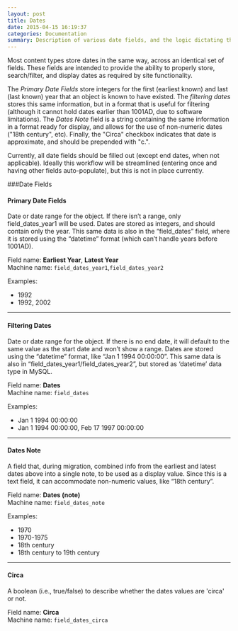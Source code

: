 ```yaml
---
layout: post
title: Dates
date: 2015-04-15 16:19:37
categories: Documentation
summary: Description of various date fields, and the logic dictating their use throughout the site
---
```


Most content types store dates in the same way, across an identical set of fields. These fields are intended to provide the ability to properly store, search/filter, and display dates as required by site functionality. 

The *Primary Date Fields* store integers for the first (earliest known) and last (last known) year that an object is known to have existed. The *filtering dates* stores this same information, but in a format that is useful for filtering (although it cannot hold dates earlier than 1001AD, due to software limitations). The *Dates Note* field is a string containing the same information in a format ready for display, and allows for the use of non-numeric dates ("18th century", etc). Finally, the "Circa" checkbox indicates that date is approximate, and should be prepended with "c.".

Currently, all date fields should be filled out (except end dates, when not applicable). Ideally this workflow will be streamlined (entering once and having other fields auto-populate), but this is not in place currently.

###Date Fields

#### Primary Date Fields
Date or date range for the object. If there isn’t a range, only field_dates_year1 will be used. Dates are stored as integers, and should contain only the year. This same data is also in the “field_dates” field, where it is stored using the “datetime” format (which can’t handle years before 1001AD). 

Field name: **Earliest Year**, **Latest Year**   
Machine name: <code>field_dates_year1</code>,<code>field_dates_year2</code>

Examples:

* 1992
* 1992, 2002

----

#### Filtering Dates
Date or date range for the object. If there is no end date, it will default to the same value as the start date and won’t show a range. Dates are stored using the “datetime” format, like “Jan 1 1994 00:00:00”. This same data is also in “field_dates_year1/field_dates_year2”, but stored as ‘datetime’ data type in MySQL.

Field name: **Dates**  
Machine name: <code>field_dates</code>

Examples:

* Jan 1 1994 00:00:00
* Jan 1 1994 00:00:00, Feb 17 1997 00:00:00

---

#### Dates Note
A field that, during migration, combined info from the earliest and latest dates above into a single note, to be used as a display value. Since this is a text field, it can accommodate non-numeric values, like “18th century”.

Field name: **Dates (note)**  
Machine name: <code>field_dates_note</code>

Examples:

* 1970
* 1970-1975
* 18th century
* 18th century to 19th century

---

#### Circa
A boolean (i.e., true/false) to describe whether the dates values are 'circa' or not.

Field name: **Circa**  
Machine name: <code>field_dates_circa</code>